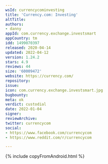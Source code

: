 ```yaml
---
wsId: currencycominvesting
title: 'Currency.com: Investing'
altTitle: 
authors:
- danny
appId: com.currency.exchange.investsmart
appCountry: tm
idd: 1499070397
released: 2020-04-14
updated: 2022-04-12
version: 1.24.2
stars: 4.9
reviews: 44
size: '60009472'
website: https://currency.com/
repository: 
issue: 
icon: com.currency.exchange.investsmart.jpg
bugbounty: 
meta: ok
verdict: custodial
date: 2022-01-04
signer: 
reviewArchive: 
twitter: currencycom
social:
- https://www.facebook.com/currencycom
- https://www.reddit.com/r/currencycom

---
```


{% include copyFromAndroid.html %}
